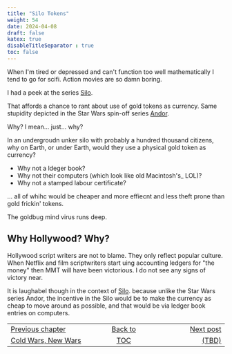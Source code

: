 ```yaml
---
title: "Silo Tokens"
weight: 54
date: 2024-04-08
draft: false
katex: true
disableTitleSeparator : true
toc: false
---
```


When I'm tired or depressed and can't function too well mathematically I tend 
to go for scifi. Action movies are so damn boring.

I had a peek at the series 
[Silo](https://en.wikipedia.org/wiki/Silo_(TV_series)).

That affords a chance to rant about use of gold tokens as currency. 
Same stupidity depicted in the Star Wars spin-off series 
[Andor](https://en.wikipedia.org/wiki/Andor_(TV_series)).

Why? I mean... just... why?

In an undergroudn unker silo with probably a hundred thousand citizens, why on 
Earth, or under Earth, would they use a physical gold token as currency?

* Why not a ldeger book?
* Why not their computers (which look like old Macintosh's_ LOL)?
* Why not a stamped labour certificate?

... all of whihc would be cheaper and more effiecnt and less theft prone than 
gold frickin' tokens.

The goldbug mind virus runs deep.

## Why Hollywood? Why?

Hollywood script writers are not to blame. They only reflect popular culture.
When Netflix and film scriptwriters start uing accounting ledgers for 
"the money" then MMT will have been victorious.  I do not see any signs of 
victory near.

It is laughabel though in the context of [Silo](https://en.wikipedia.org/wiki/Silo_(TV_series)).
because unlike the Star Wars series Andor, the incentive in the Silo would be 
to make the currency as cheap to move around as possible, and that would be via 
ledger book entries on computers.


<table style="border-collapse: collapse; border=0;">
    <colgroup>
       <col span="1" style="width: 25%;">
       <col span="1" style="width: 25%;">
       <col span="1" style="width: 20%;">
    </colgroup>
<tr style="border: 1px solid color:#0f0f0f;">
<td style="border: 1px solid color:#0f0f0f;">
<a href="../52_coldwars_newwars">Previous chapter</a></td>
<td style="border: 1px solid color:#0f0f0f; text-align:center;">
<a href="../">Back to</a></td>
<td style="border: 1px solid color:#0f0f0f; text-align:right;">
<a href="./">Next post</a></td>
</tr>
<tr style="border: 1px solid color:#0f0f0f;">
<td style="border: 1px solid color:#0f0f0f;">
<a href="../52_coldwars_newwars">Cold Wars, New Wars</a></td>
<td style="border: 1px solid color:#0f0f0f; text-align:center;">
<a href="../">TOC</a></td>
<td style="border: 1px solid color:#0f0f0f; text-align:right;">
<a href="./">(TBD)</a></td>
</tr>
</table>
